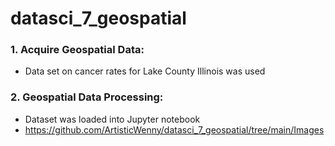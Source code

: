 # datasci_7_geospatial


### 1. Acquire Geospatial Data:
- Data set on cancer rates for Lake County Illinois was used

### 2. Geospatial Data Processing:
- Dataset was loaded into Jupyter notebook
- https://github.com/ArtisticWenny/datasci_7_geospatial/tree/main/Images
